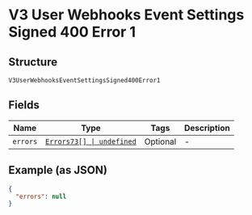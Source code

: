 
# V3 User Webhooks Event Settings Signed 400 Error 1

## Structure

`V3UserWebhooksEventSettingsSigned400Error1`

## Fields

| Name | Type | Tags | Description |
|  --- | --- | --- | --- |
| `errors` | [`Errors73[] \| undefined`](../../doc/models/errors-73.md) | Optional | - |

## Example (as JSON)

```json
{
  "errors": null
}
```

